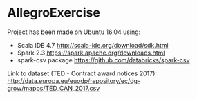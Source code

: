 # AllegroExercise

Project has been made on Ubuntu 16.04 using:
- Scala IDE 4.7 http://scala-ide.org/download/sdk.html
- Spark 2.3 https://spark.apache.org/downloads.html
- spark-csv package https://github.com/databricks/spark-csv

Link to dataset (TED - Contract award notices 2017):
http://data.europa.eu/euodp/repository/ec/dg-grow/mapps/TED_CAN_2017.csv 
